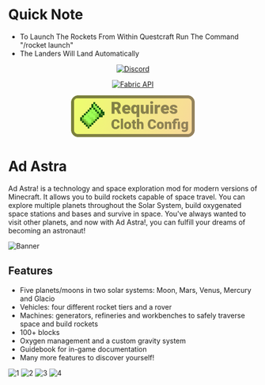 
# Quick Note

- To Launch The Rockets From Within Questcraft Run The Command "/rocket launch"
- The Landers Will Land Automatically

<a href="https://discord.gg/K6EWQQ7Ntd">
  <p align="center">
      <img src="https://img.shields.io/discord/1005774345316073554?color=blue&logo=Discord?    color=blue&label=Discord&logo=discord&logoColor=ffffff&style=for-the-badge" alt="Discord" width="191"/> 
  </p>
</a>

<a href="https://modrinth.com/mod/fabric-api">
    <p align="center">
        <img src="https://i.imgur.com/Ol1Tcf8.png" alt="Fabric API" width="250"/> 
    </p>
</a>

<a href="https://modrinth.com/mod/cloth-config">
    <p align="center">
        <img src="https://raw.githubusercontent.com/Jab125/Jab125/main/imgs/requiredClothConfig.png" alt="Fabric API" width="250"/> 
    </p>
</a>

# Ad Astra
Ad Astra! is a technology and space exploration mod for modern versions of Minecraft. It allows you to build rockets capable of space travel. You can explore multiple planets throughout the Solar System, build oxygenated space stations and bases and survive in space. You've always wanted to visit other planets, and now with Ad Astra!, you can fulfill your dreams of becoming an astronaut!

![Banner](https://media.discordapp.net/attachments/1005790947365376060/1007374451828084836/Ad_Astra_Banner.png?width=1440&height=691)

## Features
- Five planets/moons in two solar systems: Moon, Mars, Venus, Mercury and Glacio
- Vehicles: four different rocket tiers and a rover
- Machines: generators, refineries and workbenches to safely traverse space and build rockets
- 100+ blocks
- Oxygen management and a custom gravity system
- Guidebook for in-game documentation
- Many more features to discover yourself!

![1](https://i.imgur.com/vcPgoWH.png)
![2](https://i.imgur.com/FJa4zvf.png)
![3](https://i.imgur.com/XGh3PmI.jpg)
![4](https://i.imgur.com/JqG3o4b.png)
